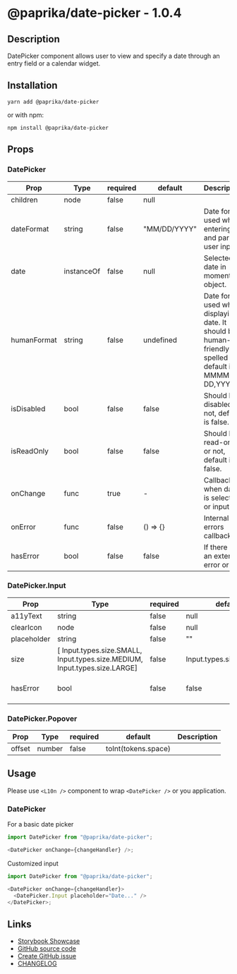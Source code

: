 <!-- start: Autogenerated - do not modify -->

# @paprika/date-picker - 1.0.4

## Description

DatePicker component allows user to view and specify a date through an entry field or a calendar widget.

## Installation

```
yarn add @paprika/date-picker
```

or with npm:

```
npm install @paprika/date-picker
```

## Props

### DatePicker

| Prop        | Type       | required | default      | Description                                                                                                  |
| ----------- | ---------- | -------- | ------------ | ------------------------------------------------------------------------------------------------------------ |
| children    | node       | false    | null         |                                                                                                              |
| dateFormat  | string     | false    | "MM/DD/YYYY" | Date format used while entering and parsing user input.                                                      |
| date        | instanceOf | false    | null         | Selected date in moment object.                                                                              |
| humanFormat | string     | false    | undefined    | Date format used while displaying date. It should be human-friendly and spelled out, default is MMMM DD,YYYY |
| isDisabled  | bool       | false    | false        | Should be disabled or not, default is false.                                                                 |
| isReadOnly  | bool       | false    | false        | Should be read-only or not, default is false.                                                                |
| onChange    | func       | true     | -            | Callback when date is selected or input.                                                                     |
| onError     | func       | false    | () => {}     | Internal errors callback                                                                                     |
| hasError    | bool       | false    | false        | If there is an external error or not.                                                                        |

### DatePicker.Input

| Prop        | Type                                                                       | required | default                 | Description                              |
| ----------- | -------------------------------------------------------------------------- | -------- | ----------------------- | ---------------------------------------- |
| a11yText    | string                                                                     | false    | null                    | a11yText on the input.                   |
| clearIcon   | node                                                                       | false    | null                    | Custom clear icon                        |
| placeholder | string                                                                     | false    | ""                      | Placeholder of input.                    |
| size        | [ Input.types.size.SMALL, Input.types.size.MEDIUM, Input.types.size.LARGE] | false    | Input.types.size.MEDIUM | Size of input.                           |
| hasError    | bool                                                                       | false    | false                   | If the value of <input> is valid or not. |

### DatePicker.Popover

| Prop   | Type   | required | default             | Description |
| ------ | ------ | -------- | ------------------- | ----------- |
| offset | number | false    | toInt(tokens.space) |             |

<!-- end: Autogenerated - do not modify -->
<!-- content -->

## Usage

Please use `<L10n />` component to wrap `<DatePicker />` or you application.

### DatePicker

For a basic date picker

```js
import DatePicker from "@paprika/date-picker";

<DatePicker onChange={changeHandler} />;
```

Customized input

```js
import DatePicker from "@paprika/date-picker";

<DatePicker onChange={changeHandler}>
  <DatePicker.Input placeholder="Date..." />
</DatePicker>;
```

<!-- eoContent -->

## Links

- [Storybook Showcase](https://paprika.highbond.com/?path=/story/forms-datepicker--showcase)
- [GitHub source code](https://github.com/acl-services/paprika/tree/master/packages/DatePicker/src)
- [Create GitHub issue](https://github.com/acl-services/paprika/issues/new?label=[]&title=@paprika/date-picker%20[help]:%20your%20short%20description&body=%0A%23%20Help%20wanted%0A%0A%23%23%20Please%20write%20your%20question.%0A*A%20clear%20and%20concise%20description%20of%20what%20the%20question%20is*%0A%0A%23%23%20Additional%20context%0A*Add%20any%20other%20context%20or%20screenshots%20about%20your%20question%20here.*%0A)
- [CHANGELOG](https://github.com/acl-services/paprika/tree/master/packages/DatePicker/CHANGELOG.md)
